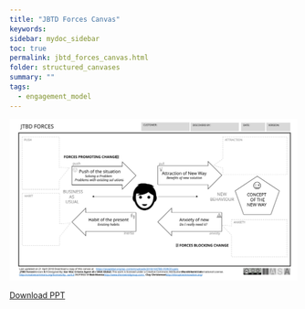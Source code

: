 ```yaml
---
title: "JBTD Forces Canvas"
keywords: 
sidebar: mydoc_sidebar
toc: true
permalink: jbtd_forces_canvas.html
folder: structured_canvases
summary: ""
tags: 
  - engagement_model
---
```




![image001](media/jbtd_forces_canvas.svg)

[Download PPT](media/ppt/jbtd_forces_canvas.pptx)
